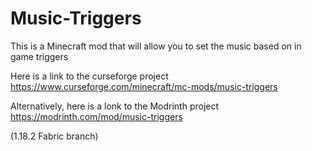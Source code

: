 # Music-Triggers
This is a Minecraft mod that will allow you to set the music based on in game triggers

Here is a link to the curseforge project https://www.curseforge.com/minecraft/mc-mods/music-triggers

Alternatively, here is a lonk to the Modrinth project https://modrinth.com/mod/music-triggers

(1.18.2 Fabric branch)
